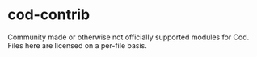 cod-contrib
===========

Community made or otherwise not officially supported modules for Cod. Files 
here are licensed on a per-file basis.
